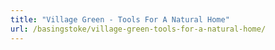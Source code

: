 ```yaml
---
title: "Village Green - Tools For A Natural Home"
url: /basingstoke/village-green-tools-for-a-natural-home/
---
```

